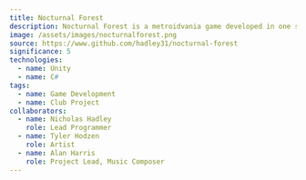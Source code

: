 ```yaml
---
title: Nocturnal Forest
description: Nocturnal Forest is a metroidvania game developed in one semester as part of an Aurora Game Development Club project.
image: /assets/images/nocturnalforest.png
source: https://www.github.com/hadley31/nocturnal-forest
significance: 5
technologies:
  - name: Unity
  - name: C#
tags:
  - name: Game Development
  - name: Club Project
collaborators:
  - name: Nicholas Hadley
    role: Lead Programmer
  - name: Tyler Hodzen
    role: Artist
  - name: Alan Harris
    role: Project Lead, Music Composer
---
```

